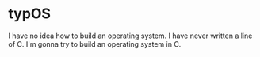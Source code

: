 # typOS
I have no idea how to build an operating system. I have never written a line of C. I'm gonna try to build an operating system in C.
